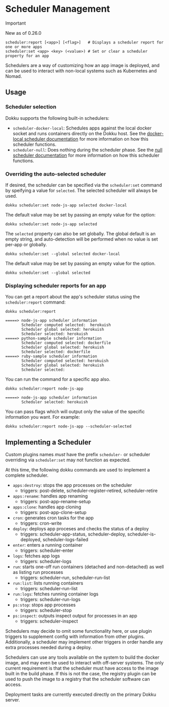 # Scheduler Management

> [!IMPORTANT]
> New as of 0.26.0

```
scheduler:report [<app>] [<flag>]   # Displays a scheduler report for one or more apps
scheduler:set <app> <key> (<value>) # Set or clear a scheduler property for an app
```

Schedulers are a way of customizing how an app image is deployed, and can be used to interact with non-local systems such as Kubernetes and Nomad.

## Usage

### Scheduler selection

Dokku supports the following built-in schedulers:

- `scheduler-docker-local`: Schedules apps against the local docker socket and runs containers directly on the Dokku host. See the [docker-local scheduler documentation](/docs/deployment/schedulers/docker-local.md) for more information on how this scheduler functions.
- `scheduler-null`: Does nothing during the scheduler phase. See the [null scheduler documentation](/docs/deployment/schedulers/null.md) for more information on how this scheduler functions.

### Overriding the auto-selected scheduler

If desired, the scheduler can be specified via the `scheduler:set` command by speifying a value for `selected`. The selected scheduler will always be used.

```shell
dokku scheduler:set node-js-app selected docker-local
```

The default value may be set by passing an empty value for the option:

```shell
dokku scheduler:set node-js-app selected
```

The `selected` property can also be set globally. The global default is an empty string, and auto-detection will be performed when no value is set per-app or globally.

```shell
dokku scheduler:set --global selected docker-local
```

The default value may be set by passing an empty value for the option.

```shell
dokku scheduler:set --global selected
```

### Displaying scheduler reports for an app

You can get a report about the app's scheduler status using the `scheduler:report` command:

```shell
dokku scheduler:report
```

```
=====> node-js-app scheduler information
       Scheduler computed selected:  herokuish
       Scheduler global selected: herokuish
       Scheduler selected: herokuish
=====> python-sample scheduler information
       Scheduler computed selected: dockerfile
       Scheduler global selected: herokuish
       Scheduler selected: dockerfile
=====> ruby-sample scheduler information
       Scheduler computed selected: herokuish
       Scheduler global selected: herokuish
       Scheduler selected:
```

You can run the command for a specific app also.

```shell
dokku scheduler:report node-js-app
```

```
=====> node-js-app scheduler information
       Scheduler selected: herokuish
```

You can pass flags which will output only the value of the specific information you want. For example:

```shell
dokku scheduler:report node-js-app --scheduler-selected
```

## Implementing a Scheduler

Custom plugins names _must_ have the prefix `scheduler-` or scheduler overriding via `scheduler:set` may not function as expected.

At this time, the following dokku commands are used to implement a complete scheduler.

- `apps:destroy`: stops the app processes on the scheduler
    - triggers: post-delete, scheduler-register-retired, scheduler-retire
- `apps:rename`: handles app renaming
    - triggers: post-app-rename-setup
- `apps:clone`: handles app cloning
    - triggers: post-app-clone-setup
- `cron`: generates cron tasks for the app
    - triggers: cron-write
- `deploy`: deploys app proceses and checks the status of a deploy
    - triggers: scheduler-app-status, scheduler-deploy, scheduler-is-deployed, scheduler-logs-failed
- `enter`: enters a running container
    - triggers: scheduler-enter
- `logs`: fetches app logs
    - triggers: scheduler-logs
- `run`: starts one-off run containers (detached and non-detached) as well as listing run processes
    - triggers: scheduler-run, scheduler-run-list
- `run:list`: lists running containers
    - triggers: scheduler-run-list
- `run:logs`: fetches running container logs
    - triggers: scheduler-run-logs
- `ps:stop`: stops app processes
    - triggers: scheduler-stop
- `ps:inspect`: outputs inspect output for processes in an app
    - triggers: scheduler-inspect

Schedulers may decide to omit some functionality here, or use plugin triggers to supplement config with information from other plugins. Additionally, a scheduler may implement other triggers in order handle any extra processes needed during a deploy.

Schedulers can use any tools available on the system to build the docker image, and may even be used to interact with off-server systems. The only current requirement is that the scheduler must have access to the image built in the build phase. If this is not the case, the registry plugin can be used to push the image to a registry that the scheduler software can access.

Deployment tasks are currently executed directly on the primary Dokku server.
